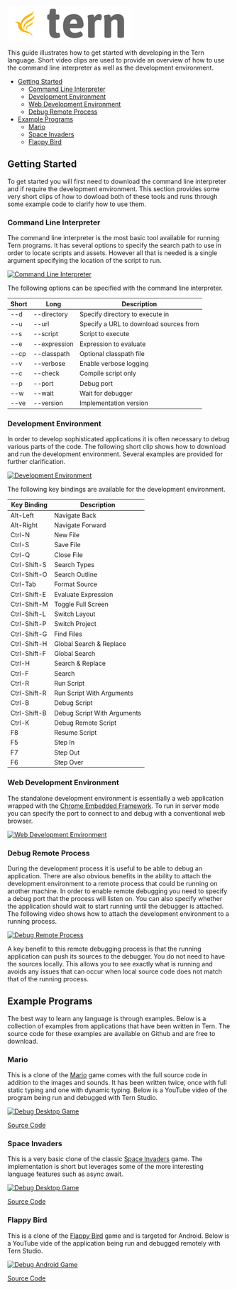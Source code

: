 ![Tern](https://raw.githubusercontent.com/tern-lang/tern-site/master/tern-lang.org/img/logo-small.png)
  
This guide illustrates how to get started with developing in the Tern language. Short video clips
are used to provide an overview of how to use the command line interpreter as well as the development environment.

  * [Getting Started](#getting-started)  
      * [Command Line Interpreter](#command-line-interpreter)      
      * [Development Environment](#development-environment)  
      * [Web Development Environment](#web-development-environment)  
      * [Debug Remote Process](#debug-remote-process) 
 * [Example Programs](#example-programs)
      * [Mario](#mario)      
      * [Space Invaders](#space-invaders)  
      * [Flappy Bird](#flappy-bird)  


## Getting Started

To get started you will first need to download the command line interpreter and if require the development environment.
This section provides some very short clips of how to dowload both of these tools and runs through some example code
to clarify how to use them.

### Command Line Interpreter

The command line interpreter is the most basic tool available for running Tern programs. It has several options to specify 
the search path to use in order to locate scripts and assets. However all that is needed is a single argument specifying
the location of the script to run.

[![Command Line Interpreter](http://img.youtube.com/vi/MG27d-g2iSI/0.jpg)](https://www.youtube.com/watch?v=MG27d-g2iSI)

The following options can be specified with the command line interpreter.

|Short| Long         | Description |
|-----|--------------|-------------|
|--d  |  --directory |   Specify directory to execute in|
|--u  |  --url       |   Specify a URL to download sources from|
|--s  |  --script    |   Script to execute|
|--e  |  --expression|   Expression to evaluate|
|--cp |  --classpath |   Optional classpath file|
|--v  |  --verbose   |   Enable verbose logging|
|--c  |  --check     |   Compile script only|
|--p  |  --port      |   Debug port|
|--w  |  --wait      |   Wait for debugger|
|--ve |  --version   |   Implementation version|


### Development Environment

In order to develop sophisticated applications it is often necessary to debug various parts of the code. The following
short clip shows how to download and run the development environment. Several examples are provided for further clarification.

[![Development Environment](http://img.youtube.com/vi/jx1vFXRpW_I/0.jpg)](https://www.youtube.com/watch?v=jx1vFXRpW_I)

The following key bindings are available for the development environment.

| Key Binding | Description |
|-------------|-------------|
| Alt-Left	 |  Navigate Back|
| Alt-Right	 |  Navigate Forward|
| Ctrl-N	 |  New File|
| Ctrl-S	 |  Save File|
| Ctrl-Q	 |  Close File|
| Ctrl-Shift-S	 |  Search Types|
| Ctrl-Shift-O	 |  Search Outline|
| Ctrl-Tab	 |  Format Source|
| Ctrl-Shift-E	 |  Evaluate Expression|
| Ctrl-Shift-M	 |  Toggle Full Screen|
| Ctrl-Shift-L	 |  Switch Layout|
| Ctrl-Shift-P	 |  Switch Project|
| Ctrl-Shift-G	 |  Find Files|
| Ctrl-Shift-H	 |  Global Search & Replace|
| Ctrl-Shift-F	 |  Global Search|
| Ctrl-H	 |  Search & Replace|
| Ctrl-F	 |  Search|
| Ctrl-R	 |  Run Script|
| Ctrl-Shift-R	 |  Run Script With Arguments|
| Ctrl-B	 |  Debug Script|
| Ctrl-Shift-B	 |  Debug Script With Arguments|
| Ctrl-K	 |  Debug Remote Script|
| F8	 |  Resume Script|
| F5	 |  Step In|
| F7	 |  Step Out|
| F6	 |  Step Over|


### Web Development Environment

The standalone development environment is essentially a web application wrapped with the [Chrome Embedded Framework](https://en.wikipedia.org/wiki/Chromium_Embedded_Framework). To run in server mode you can specify
the port to connect to and debug with a conventional web browser.

[![Web Development Environment](http://img.youtube.com/vi/t0BHpvCC9gw/0.jpg)](https://www.youtube.com/watch?v=t0BHpvCC9gw)

### Debug Remote Process

During the development process it is useful to be able to debug an application. There are also obvious benefits in the ability to attach
the development environment to a remote process that could be running on another machine. In order to enable remote debugging you need
to specify a debug port that the process will listen on. You can also specify whether the application should wait to start running until
the debugger is attached. The following video shows how to attach the development environment to a running process.

[![Debug Remote Process](http://img.youtube.com/vi/JuFA5ZZdOwc/0.jpg)](https://www.youtube.com/watch?v=JuFA5ZZdOwc)

A key benefit to this remote debugging process is that the running application can push its sources to the debugger. You do not need
to have the sources locally. This allows you to see exactly what is running and avoids any issues that can occur when local source
code does not match that of the running process.

## Example Programs

The best way to learn any language is through examples. Below is a collection of examples from applications that have been written in Tern. The source code for these examples are available on Github and are free to download.

### Mario

This is a clone of the [Mario](https://en.wikipedia.org/wiki/Mario_Bros.) game comes with the full source code in addition to the images and sounds. It has
been written twice, once with full static typing and one with dynamic typing. Below is a YouTube video of the 
program being run and debugged with Tern Studio.

[![Debug Desktop Game](http://img.youtube.com/vi/yK4ZyIS3w9o/0.jpg)](https://www.youtube.com/watch?v=yK4ZyIS3w9o)

[Source Code](https://github.com/tern-lang/tern-studio/tree/master/tern-studio/work/demo/games/src/mario)

### Space Invaders

This is a very basic clone of the classic [Space Invaders](https://en.wikipedia.org/wiki/Space_Invaders) game. The implementation is short but leverages some
of the more interesting language features such as async await.

[![Debug Desktop Game](http://img.youtube.com/vi/SXc0eNvrAZs/0.jpg)](https://www.youtube.com/watch?v=SXc0eNvrAZs)

[Source Code](https://github.com/tern-lang/tern-studio/tree/master/tern-studio/work/demo/games/src/spaceinvaders)

### Flappy Bird

This is a clone of the [Flappy Bird](https://en.wikipedia.org/wiki/Flappy_Bird) game and is targeted for Android. Below is a YouTube vide of the application
being run and debugged remotely with Tern Studio.

[![Debug Android Game](http://img.youtube.com/vi/oJoTgxaNs8I/0.jpg)](https://www.youtube.com/watch?v=oJoTgxaNs8I)

[Source Code](https://github.com/tern-lang/tern-studio/tree/master/tern-studio/work/android/flappybird/src/flappybird)
